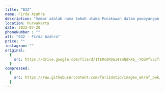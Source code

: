 ```yaml
---
title: "032"
name: Firda Azahra
description: "Semar adalah nama tokoh utama Punakawan dalam pewayangan Jawa, Sunda, dan Bali. Tokoh ini dikisahkan sebagai pengasuh sekaligus penasihat para ksatria dalam kisah Mahabatara dan Ramayana, dengan ornament wayang gunungan,  pewayangan berperan akan selalu ada wayang gunungan, batik florals yang ikut menghiasi berasal dari bali"
location: Purwakarta
date: 2032-07-20
phoneNumber : ""
alt: "032 - Firda Azahra"
price: ""
instagram: ""
original:
  {
    src: https://drive.google.com/file/d/1fEModR0a14zmNdkXG_-YQQVfv5cfr2yL/view?usp=sharing,
  }
compressed:
  {
    src: https://raw.githubusercontent.com/farizdotid/images_ekraf_pwk/main/teraspendopocoffee/032.jpeg,
  }
---
```


